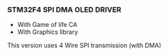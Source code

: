 ### STM32F4 SPI DMA OLED DRIVER

* With Game of life CA
* With Graphics library

This version uses 4 Wire SPI transmission (with DMA)
